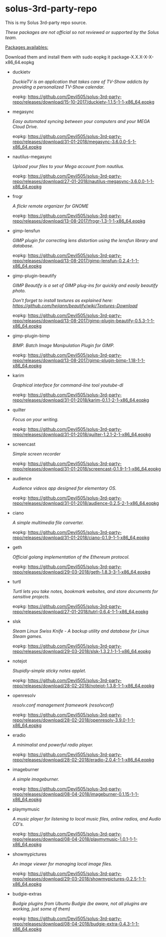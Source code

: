 # solus-3rd-party-repo


This is my Solus 3rd-party repo source. 

*These packages are not official so not reviewed or supported by the Solus team.*

<u>Packages availables:</u>

Download them and install them with sudo eopkg it package-X.X.X-X-X-x86_64.eopkg

- duckietv

  _DuckieTV is an application that takes care of TV-Show addicts by providing a personalized TV-Show calendar._

  eopkg: <https://github.com/Devil505/solus-3rd-party-repo/releases/download/15-10-2017/duckietv-1.1.5-1-1-x86_64.eopkg>

- megasync

  _Easy automated syncing between your computers and your MEGA Cloud Drive._

  eopkg: <https://github.com/Devil505/solus-3rd-party-repo/releases/download/31-01-2018/megasync-3.6.0.0-5-1-x86_64.eopkg>


- nautilus-megasync

  _Upload your files to your Mega account from nautilus._

  eopkg: <https://github.com/Devil505/solus-3rd-party-repo/releases/download/27-01-2018/nautilus-megasync-3.6.0.0-1-1-x86_64.eopkg>


- frogr

  _A flickr remote organizer for GNOME_

  eopkg: <https://github.com/Devil505/solus-3rd-party-repo/releases/download/13-08-2017/frogr-1.3-1-1-x86_64.eopkg>

- gimp-lensfun

  _GIMP plugin for correcting lens distortion using the lensfun library and database._

  eopkg: <https://github.com/Devil505/solus-3rd-party-repo/releases/download/13-08-2017/gimp-lensfun-0.2.4-1-1-x86_64.eopkg>

- gimp-plugin-beautify

  _GIMP Beautify is a set of GIMP plug-ins for quickly and easily beautify photo._

  *Don't forget to install textures as explained here: <https://github.com/hejiann/beautify/wiki/Textures-Download>*

  eopkg: <https://github.com/Devil505/solus-3rd-party-repo/releases/download/13-08-2017/gimp-plugin-beautify-0.5.3-1-1-x86_64.eopkg>

- gimp-plugin-bimp

  _BIMP. Batch Image Manipulation Plugin for GIMP._

  eopkg: <https://github.com/Devil505/solus-3rd-party-repo/releases/download/13-08-2017/gimp-plugin-bimp-1.18-1-1-x86_64.eopkg>

- karim

  _Graphical interface for command-line tool youtube-dl_

  eopkg: <https://github.com/Devil505/solus-3rd-party-repo/releases/download/31-01-2018/karim-0.1.1-2-1-x86_64.eopkg>

- quilter

  _Focus on your writing._

  eopkg: <https://github.com/Devil505/solus-3rd-party-repo/releases/download/31-01-2018/quilter-1.2.1-2-1-x86_64.eopkg>

- screencast

  _Simple screen recorder_

  eopkg: <https://github.com/Devil505/solus-3rd-party-repo/releases/download/31-01-2018/screencast-0.1.9-1-1-x86_64.eopkg>

- audience

  _Audience videos app designed for elementary OS._

  eopkg: <https://github.com/Devil505/solus-3rd-party-repo/releases/download/31-01-2018/audience-0.2.5-2-1-x86_64.eopkg>

- ciano

  _A simple multimedia file converter._

  eopkg: <https://github.com/Devil505/solus-3rd-party-repo/releases/download/31-01-2018/ciano-0.1.9-1-1-x86_64.eopkg>

- geth

  _Official golang implementation of the Ethereum protocol._

  eopkg: <https://github.com/Devil505/solus-3rd-party-repo/releases/download/29-03-2018/geth-1.8.3-3-1-x86_64.eopkg>

- turtl

  _Turtl lets you take notes, bookmark websites, and store documents for sensitive projects._

  eopkg: <https://github.com/Devil505/solus-3rd-party-repo/releases/download/27-01-2018/tutrl-0.6.4-1-1-x86_64.eopkg>

- slsk

  _Steam Linux Swiss Knife - A backup utility and database for Linux Steam games._

  eopkg: <https://github.com/Devil505/solus-3rd-party-repo/releases/download/29-03-2018/slsk-1.3.2.1-1-1-x86_64.eopkg>

- notejot

  _Stupidly-simple sticky notes applet._

  eopkg: <https://github.com/Devil505/solus-3rd-party-repo/releases/download/28-02-2018/notejot-1.3.8-1-1-x86_64.eopkg>

- openresolv

  _resolv.conf management framework (resolvconf)_

  eopkg: <https://github.com/Devil505/solus-3rd-party-repo/releases/download/28-02-2018/openresolv-3.9.0-1-1-x86_64.eopkg>

- eradio

  _A minimalist and powerful radio player._

  eopkg: <https://github.com/Devil505/solus-3rd-party-repo/releases/download/28-02-2018/eradio-2.0.4-1-1-x86_64.eopkg>

- imageburner

  _A simple imageburner._

  eopkg: <https://github.com/Devil505/solus-3rd-party-repo/releases/download/08-04-2018/imageburner-0.1.15-1-1-x86_64.eopkg>

- playmymusic

  _A music player for listening to local music files, online radios, and Audio CD's._

  eopkg: <https://github.com/Devil505/solus-3rd-party-repo/releases/download/08-04-2018/playmymusic-1.0.1-1-1-x86_64.eopkg>

- showmypictures

  _An image viewer for managing local image files._

  eopkg: <https://github.com/Devil505/solus-3rd-party-repo/releases/download/29-03-2018/showmypictures-0.2.5-1-1-x86_64.eopkg>

- budgie-extras

  _Budgie plugins from Ubuntu Budgie (be aware, not all plugins are working, just some of them)_

  eopkg: <https://github.com/Devil505/solus-3rd-party-repo/releases/download/08-04-2018/budgie-extra-0.4.3-1-1-x86_64.eopkg>

